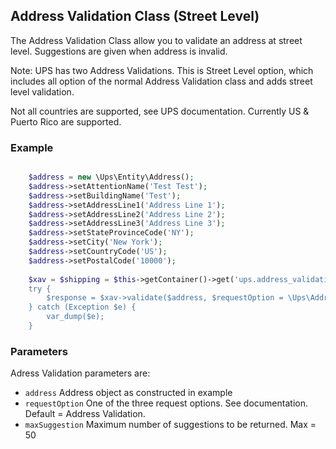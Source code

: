 ## Address Validation Class (Street Level)

The Address Validation Class allow you to validate an address at street level. Suggestions are given when address is invalid.

Note: UPS has two Address Validations. This is Street Level option, which includes all option
of the normal Address Validation class and adds street level validation.

Not all countries are supported, see UPS documentation. Currently US & Puerto Rico are supported.

<a name="addressvalidation-class-example"></a>
### Example

```php

    $address = new \Ups\Entity\Address();
    $address->setAttentionName('Test Test');
    $address->setBuildingName('Test');
    $address->setAddressLine1('Address Line 1');
    $address->setAddressLine2('Address Line 2');
    $address->setAddressLine3('Address Line 3');
    $address->setStateProvinceCode('NY');
    $address->setCity('New York');
    $address->setCountryCode('US');
    $address->setPostalCode('10000');
    
    $xav = $shipping = $this->getContainer()->get('ups.address_validation);
    try {
        $response = $xav->validate($address, $requestOption = \Ups\AddressValidation::REQUEST_OPTION_ADDRESS_VALIDATION, $maxSuggestion = 15);
    } catch (Exception $e) {
        var_dump($e);
    }
```

<a name="addressvalidation-class-parameters"></a>
### Parameters

Adress Validation parameters are:

 * `address` Address object as constructed in example
 * `requestOption` One of the three request options. See documentation. Default = Address Validation.
 * `maxSuggestion` Maximum number of suggestions to be returned. Max = 50